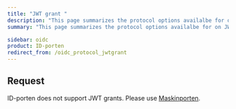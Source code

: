 ```yaml
---
title: "JWT grant "
description: "This page summarizes the protocol options availalbe for on JWT grants on the /token endpoint for OIDC provider"
summary: "This page summarizes the protocol options availalbe for on JWT grants on the /token endpoint for OIDC provider"

sidebar: oidc
product: ID-porten
redirect_from: /oidc_protocol_jwtgrant
---
```



## Request

ID-porten does not support JWT grants. Please use [Maskinporten](https://docs.digdir.no/docs/Maskinporten/maskinporten_func_wellknown).
